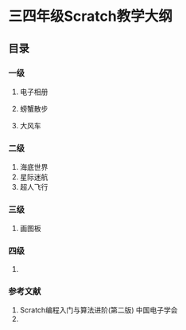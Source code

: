# 三四年级Scratch教学大纲

## 目录
### 一级
1. 电子相册

2. 螃蟹散步
3. 大风车 


### 二级
1. 海底世界
2. 星际迷航
3. 超人飞行


### 三级
1. 画图板


### 四级
1. 



### 参考文献
1. Scratch编程入门与算法进阶(第二版) 中国电子学会
2. 